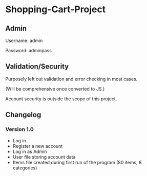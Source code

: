 # Shopping-Cart-Project

## Admin

  Username: admin

  Password: adminpass
  

## Validation/Security

  Purposely left out validation and error checking in most cases.

  (Will be comprehensive once converted to JS.)


  Account security is outside the scope of this project.
  

## Changelog

  ### Version 1.0
  - Log in
  - Register a new account
  - Log in as Admin
  - User file storing account data
  - Items file created during first run of the program (80 items, 8 categories)
